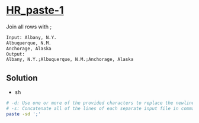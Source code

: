 # [HR_paste-1](https://www.hackerrank.com/challenges/paste-1)

Join all rows with ;

```txt
Input: Albany, N.Y.
Albuquerque, N.M.
Anchorage, Alaska
Output:
Albany, N.Y.;Albuquerque, N.M.;Anchorage, Alaska
```

## Solution

* sh

```sh
# -d: Use one or more of the provided characters to replace the newline characters instead of the default tab
# -s: Concatenate all of the lines of each separate input file in command line order
paste -sd ';'
```

